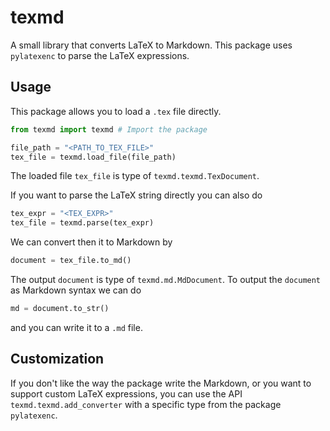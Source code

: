 # texmd
A small library that converts LaTeX to Markdown.
This package uses `pylatexenc` to parse the LaTeX expressions.

## Usage
This package allows you to load a `.tex` file directly.
```python
from texmd import texmd # Import the package

file_path = "<PATH_TO_TEX_FILE>"
tex_file = texmd.load_file(file_path)
```
The loaded file ```tex_file``` is type of ```texmd.texmd.TexDocument```.

If you want to parse the LaTeX string directly you can also do
```python
tex_expr = "<TEX_EXPR>"
tex_file = texmd.parse(tex_expr)
```

We can convert then it to Markdown by
```python
document = tex_file.to_md()
```
The output `document` is type of ```texmd.md.MdDocument```.
To output the `document` as Markdown syntax we can do
```python
md = document.to_str()
```
and you can write it to a `.md` file.

## Customization
If you don't like the way the package write the Markdown, or you want to support custom LaTeX expressions,
you can use the API ```texmd.texmd.add_converter``` with a specific type from the package `pylatexenc`.
